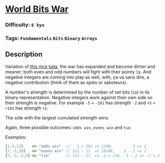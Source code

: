 # [World Bits War](https://www.codewars.com/kata/58865bfb41e04464240000b0)

### Difficulty: `6 kyu`

### Tags: `Fundamentals` `Bits` `Binary` `Arrays`

## Description

Variation of [this nice kata](https://www.codewars.com/kata/bits-battle/), the war has expanded and become dirtier and meaner; both even and odd numbers will fight with their pointy `1`s. And negative integers are coming into play as well, with, ça va sans dire, a negative contribution (think of them as spies or saboteurs).

A number's strength is determined by the number of set bits (`1`s) in its binary representation. Negative integers work against their own side so their strength is negative. For example `-5` = `-101` has strength `-2` and `+5` = `+101` has strength `+2`.

The side with the largest cumulated strength wins.

Again, three possible outcomes: `odds win`, `evens win` and `tie`.

Examples:

```js
[1,5,12]    => "odds win"  //   1 + 101 vs 1100,         3 vs 2
[7,-3,20]   => "evens win" // 111 - 11  vs 10100,    3 - 2 vs 2
[7,-3,-2,6] => "tie"       // 111 - 11  vs -1 + 110,  3 - 2 vs -1 + 2
```